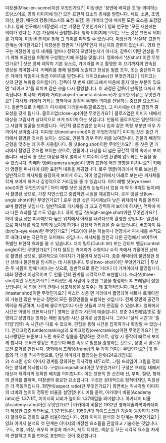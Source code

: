 미장센(Mise-en-scene)이란 무엇인가요?	| 미장센은 '장면에 배치된 것'을 의미하는 프랑스어로, 영화 이미지에 담긴 모든 표현적 요소의 총체를 말합니다. 세트, 소품, 조명, 의상, 분장, 배우의 행동(제스처와 표정 포함) 등 카메라 앞에 배치된 모든 요소를 포함합니다.
영화 연구에서 미장센의 기본 가정은 무엇인가요?	| 영화 연구는 '모든 재현에는 의미가 있다'는 기본 가정에서 출발합니다. 영화 이미지에 보이는 모든 것은 표현적 의미를 가지며, 미장센 분석을 통해 그 의미를 파악할 수 있습니다.
미장센과 '사실적' 표현의 관계는 어떠한가요?	| 미장센은 장면이 '사실적'인지 아닌지와 관련이 없습니다. 영화 연구는 미장센이 실제 세계를 얼마나 정확히 모방하는지가 아니라, 감독이 어떤 인상을 주기 위해 미장센을 어떻게 구성했는지에 초점을 맞춥니다.
영화에서 '샷(shot)'이란 무엇인가요?	| 샷은 영화 제작의 기본 요소로, 카메라를 켜고 촬영한 후 끄기까지의 연속된 영상을 의미합니다. 카메라를 통해 필름에 노출되고 현상된 필름 조각, 또는 중단되지 않은 카메라 작동이나 필름 이미지를 말합니다.
테이크(take)란 무엇인가요?	| 테이크는 샷의 단일 녹화를 의미합니다. 감독이 첫 번째 테이크에서 마음에 들지 않는 부분이 있으면 "테이크 2"를 외치며 같은 샷을 다시 촬영합니다. 이 과정은 감독이 만족할 때까지 계속됩니다.
피사체-카메라 거리(subject-camera distance)가 중요한 이유는 무엇인가요?	| 피사체-카메라 거리는 영화에서 감정적 무게와 의미를 전달하는 중요한 요소입니다. 일반적으로 카메라가 피사체에 가까울수록(클로즈업), 그 피사체는 더 큰 감정적 중요성을 갖게 됩니다.
클로즈업(close-up)이란 무엇인가요?	| 클로즈업은 이미지 내에서 대상을 고립시켜 상대적으로 크게 보이게 하는 샷입니다. 인물의 클로즈업은 일반적으로 그 사람의 얼굴을 보여줍니다. 극단적 클로즈업은 눈이나 입과 같은 특정 부분만 매우 가까이서 보여줍니다.
미디엄 샷(medium shot)이란 무엇인가요?	| 미디엄 샷은 중간 거리에서 촬영된 것처럼 보이는 샷으로, 인물의 경우 허리 위를 보여줍니다. 인물과 배경의 균형을 맞추는 데 자주 사용됩니다.
롱 샷(long shot)이란 무엇인가요?	| 롱 샷은 먼 거리에서 촬영된 것처럼 보이는 샷으로, 인물이나 대상을 더 넓은 공간적 맥락 속에서 보여줍니다. 극단적 롱 샷은 대상을 매우 멀리서 보여주어 주변 환경에 압도되는 느낌을 줄 수 있습니다.
카메라 앵글(camera angle)이 영화 표현에 어떤 영향을 미치나요?	| 카메라 앵글은 피사체에 대한 표현적 내용을 제공합니다. 로우 앵글(아래에서 위로 보는)은 일반적으로 피사체를 웅장하게 보이게 하고, 하이 앵글(위에서 아래로 보는)은 피사체를 작게 보이게 하거나 감정적으로 거리감을 줄 수 있습니다.
아이 레벨 샷(eye-level shot)이란 무엇인가요?	| 아이 레벨 샷은 성인의 눈높이(서 있을 때 약 5-6피트 높이)에서 촬영된 샷으로, 가장 자연스럽고 중립적인 시점을 제공합니다.
로우 앵글 샷(low-angle shot)이란 무엇인가요?	| 로우 앵글 샷은 피사체보다 낮은 위치에서 위를 올려다보며 촬영한 샷입니다. 일반적으로 피사체를 더 크고 강력하게 보이게 하지만, 맥락에 따라 다른 효과를 낼 수도 있습니다.
하이 앵글 샷(high-angle shot)이란 무엇인가요?	| 하이 앵글 샷은 피사체보다 높은 위치에서 아래를 내려다보며 촬영한 샷입니다. 일반적으로 피사체를 작고 약하게 보이게 하거나 감정적 거리감을 줄 수 있습니다.
버즈아이 뷰(bird's-eye view)란 무엇인가요?	| 버즈아이 뷰는 하늘이나 천장에서 피사체를 수직으로 내려다보는 극단적인 오버헤드 샷입니다. 피사체를 완전히 다른 관점에서 보여주며 특별한 표현적 효과를 줄 수 있습니다.
더치 틸트(Dutch tilt) 또는 캔티드 앵글(canted angle)이란 무엇인가요?	| 더치 틸트는 카메라가 수평이나 수직 축에서 기울어진 상태로 촬영된 샷으로, 결과적으로 이미지가 기울어져 보입니다. 종종 캐릭터의 불안정한 정신 상태나 불균형을 암시하는 데 사용됩니다.
투샷(two-shot)이란 무엇인가요?	| 투샷은 두 사람이 함께 나타나는 샷으로, 일반적으로 중간 거리나 더 가까이에서 촬영됩니다. 대화 장면에 이상적이며 두 인물 간의 관계를 시각적으로 표현합니다.
쓰리샷(three-shot)이란 무엇인가요?	| 쓰리샷은 세 사람이 뚜렷한 그룹을 형성하도록 프레임이 잡힌 샷입니다. 세 인물 간의 관계나 상호작용을 보여주는 데 효과적입니다.
마스터 샷(master shot)이란 무엇인가요?	| 마스터 샷은 먼 거리에서 촬영되어 세트나 로케이션의 가능한 많은 부분과 장면의 모든 등장인물을 포함하는 샷입니다. 전체 장면의 공간적 맥락을 제공하며, 나중에 클로즈업이나 다른 샷들과 교차 편집될 수 있습니다.
영화에서 시간은 어떻게 표현되나요?	| 영화는 공간과 시간의 예술입니다. 표준 24프레임/초로 촬영되고 상영되는 영화는 매번 동일한 시간 길이로 상영됩니다. 그러나 '실제 시간'과 '릴 타임'(영화 속 시간)은 다를 수 있으며, 편집을 통해 시간을 압축하거나 확장할 수 있습니다.
언더크랭킹(undercranking)과 오버크랭킹(overcranking)이란 무엇인가요?	| 언더크랭킹은 표준보다 느린 속도로 필름을 촬영하는 것으로, 상영 시 동작이 빠르게 보이게 합니다. 오버크랭킹은 표준보다 빠른 속도로 필름을 촬영하는 것으로, 상영 시 슬로우 모션 효과를 만듭니다.
영화에서 프레임(frame)의 두 가지 의미는 무엇인가요?	| 1) 필름의 각 개별 직사각형으로, 단일 이미지가 촬영되는 단위(24프레임/초) <br/> 2) 스크린 상의 이미지 경계를 정의하는 직사각형 테두리로, 그림 프레임이 그림을 정의하는 방식과 유사합니다.
구성(composition)이란 무엇인가요?	| 구성은 프레임 내에서 대상과 캐릭터의 정확한 배치를 의미합니다. 이는 표현의 한 순간에 선, 부피, 질량, 형태의 관계를 말하며, 미장센의 중요한 요소입니다. 구성은 상대적으로 정적이지만, 미장센은 더 역동적입니다.
화면비(aspect ratio)란 무엇인가요?	| 화면비는 직사각형 이미지의 너비와 높이의 정확한 비율을 설명합니다. 예를 들어, 아카데미 비율(Academy ratio)은 1.37:1로, 이미지의 너비가 높이의 1.37배임을 의미합니다.
아카데미 비율(Academy ratio)이란 무엇인가요?	| 아카데미 비율은 1932년 영화예술과학아카데미가 제정한 표준 화면비로, 1.37:1입니다. 1950년대 와이드스크린 기술이 등장하기 전까지 할리우드 영화의 표준 비율이었습니다.
영화 이미지 분석의 첫 단계는 무엇인가요?	| 영화 이미지 분석의 첫 단계는 이미지의 미장센 요소들을 관찰하고 기술하는 것입니다. 구도, 조명, 의상, 배우의 표정과 제스처, 세트 디자인, 색상 등 모든 시각적 요소를 자세히 관찰하고 이를 언어로 표현하는 것이 중요합니다.